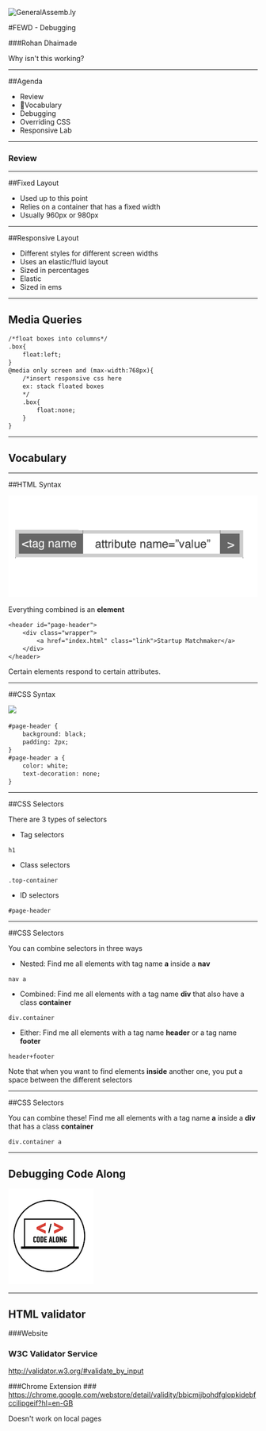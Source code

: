 ![GeneralAssemb.ly](https://github.com/generalassembly/ga-ruby-on-rails-for-devs/raw/master/images/ga.png "GeneralAssemb.ly")

#FEWD - Debugging

###Rohan Dhaimade

Why isn't this working?

---


##Agenda

* Review
* Vocabulary
* Debugging
* Overriding CSS
* Responsive Lab

---

### Review

---

##Fixed Layout

*	Used up to this point
*	Relies on a container that has a fixed width
*	Usually 960px or 980px

---

##Responsive Layout

*	Different styles for different screen widths
*	Uses an elastic/fluid layout
*	Sized in percentages
*	Elastic
*	Sized in ems

---

## Media Queries

```
/*float boxes into columns*/
.box{
	float:left;
}
@media only screen and (max-width:768px){
	/*insert responsive css here
	ex: stack floated boxes
	*/
	.box{
		float:none;
	}
}
```

---

## Vocabulary

---

##HTML Syntax

![HTML Syntax](../../img/unit_1/tags_attributes.png)

Everything combined is an __element__

```
<header id="page-header">
	<div class="wrapper">
		<a href="index.html" class="link">Startup Matchmaker</a>
	</div>
</header>
```

Certain elements respond to certain attributes.

---

##CSS Syntax

![](../../img/unit_1/css_syntax_colored.png)

```
#page-header {
	background: black;
	padding: 2px;
}
#page-header a {
	color: white;
	text-decoration: none;
}
```

---

##CSS Selectors

There are 3 types of selectors

* Tag selectors
```
h1
```
* Class selectors
```
.top-container
```
* ID selectors
```
#page-header
```

---

##CSS Selectors

You can combine selectors in three ways

* Nested: Find me all elements with tag name __a__ inside a __nav__
```
nav a
```

* Combined: Find me all elements with a tag name __div__ that also have a class __container__
```
div.container
```

* Either: Find me all elements with a tag name __header__ or a tag name __footer__
```
header+footer
```

Note that when you want to find elements __inside__ another one, you put a space between the different selectors

---

##CSS Selectors

You can combine these! Find me all elements with a tag name __a__ inside a __div__ that has a class __container__

```
div.container a
```

---

## Debugging Code Along

![GeneralAssemb.ly](../../img/icons/code_along.png)

---

## HTML validator

###Website

### W3C Validator Service ###
http://validator.w3.org/#validate_by_input


###Chrome Extension ###
https://chrome.google.com/webstore/detail/validity/bbicmjjbohdfglopkidebfccilipgeif?hl=en-GB

Doesn't work on local pages
